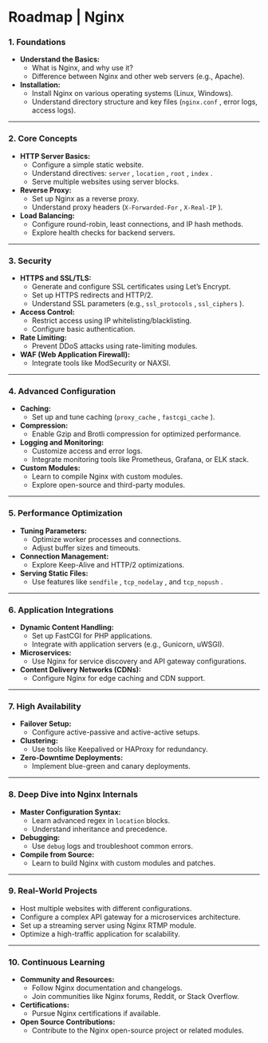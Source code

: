 # Roadmap  | Nginx
### **1. Foundations**
- **Understand the Basics:**
    - What is Nginx, and why use it?
    - Difference between Nginx and other web servers (e.g., Apache).
- **Installation:**
    - Install Nginx on various operating systems (Linux, Windows).
    - Understand directory structure and key files (`nginx.conf` , error logs, access logs).
---

### **2. Core Concepts**
- **HTTP Server Basics:**
    - Configure a simple static website.
    - Understand directives: `server` , `location` , `root` , `index` .
    - Serve multiple websites using server blocks.
- **Reverse Proxy:**
    - Set up Nginx as a reverse proxy.
    - Understand proxy headers (`X-Forwarded-For` , `X-Real-IP` ).
- **Load Balancing:**
    - Configure round-robin, least connections, and IP hash methods.
    - Explore health checks for backend servers.
---

### **3. Security**
- **HTTPS and SSL/TLS:**
    - Generate and configure SSL certificates using Let’s Encrypt.
    - Set up HTTPS redirects and HTTP/2.
    - Understand SSL parameters (e.g., `ssl_protocols` , `ssl_ciphers` ).
- **Access Control:**
    - Restrict access using IP whitelisting/blacklisting.
    - Configure basic authentication.
- **Rate Limiting:**
    - Prevent DDoS attacks using rate-limiting modules.
- **WAF (Web Application Firewall):**
    - Integrate tools like ModSecurity or NAXSI.
---

### **4. Advanced Configuration**
- **Caching:**
    - Set up and tune caching (`proxy_cache` , `fastcgi_cache` ).
- **Compression:**
    - Enable Gzip and Brotli compression for optimized performance.
- **Logging and Monitoring:**
    - Customize access and error logs.
    - Integrate monitoring tools like Prometheus, Grafana, or ELK stack.
- **Custom Modules:**
    - Learn to compile Nginx with custom modules.
    - Explore open-source and third-party modules.
---

### **5. Performance Optimization**
- **Tuning Parameters:**
    - Optimize worker processes and connections.
    - Adjust buffer sizes and timeouts.
- **Connection Management:**
    - Explore Keep-Alive and HTTP/2 optimizations.
- **Serving Static Files:**
    - Use features like `sendfile` , `tcp_nodelay` , and `tcp_nopush` .
---

### **6. Application Integrations**
- **Dynamic Content Handling:**
    - Set up FastCGI for PHP applications.
    - Integrate with application servers (e.g., Gunicorn, uWSGI).
- **Microservices:**
    - Use Nginx for service discovery and API gateway configurations.
- **Content Delivery Networks (CDNs):**
    - Configure Nginx for edge caching and CDN support.
---

### **7. High Availability**
- **Failover Setup:**
    - Configure active-passive and active-active setups.
- **Clustering:**
    - Use tools like Keepalived or HAProxy for redundancy.
- **Zero-Downtime Deployments:**
    - Implement blue-green and canary deployments.
---

### **8. Deep Dive into Nginx Internals**
- **Master Configuration Syntax:**
    - Learn advanced regex in `location`  blocks.
    - Understand inheritance and precedence.
- **Debugging:**
    - Use `debug`  logs and troubleshoot common errors.
- **Compile from Source:**
    - Learn to build Nginx with custom modules and patches.
---

### **9. Real-World Projects**
- Host multiple websites with different configurations.
- Configure a complex API gateway for a microservices architecture.
- Set up a streaming server using Nginx RTMP module.
- Optimize a high-traffic application for scalability.
---

### **10. Continuous Learning**
- **Community and Resources:**
    - Follow Nginx documentation and changelogs.
    - Join communities like Nginx forums, Reddit, or Stack Overflow.
- **Certifications:**
    - Pursue Nginx certifications if available.
- **Open Source Contributions:**
    - Contribute to the Nginx open-source project or related modules.
